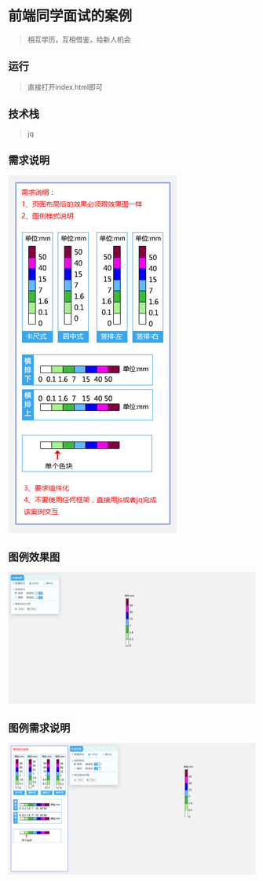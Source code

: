 # 前端同学面试的案例
> 相互学历，互相借鉴，给新人机会

## 运行 
> 直接打开index.html即可

## 技术栈
> jq



## 需求说明

![需求说明](./img/需求说明.jpg)

## 图例效果图

![图例效果图](./img/图例效果图.jpg)

## 图例需求说明

![图例需求说明](./img/图例需求说明.jpg)